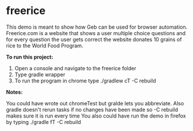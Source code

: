 freerice
========

This demo is meant to show how Geb can be used for browser automation.  Freerice.com is a website that shows a user multiple choice questions and for every question the user gets correct the website donates 10 grains of rice to the World Food Program.

**To run this project:**

1. Open a console and navigate to the freerice folder
2. Type gradle wrapper
3. To run the program in chrome type ./gradlew cT -C rebuild


**Notes:**

You could have wrote out chromeTest but gralde lets you abbreviate.
Also gradle doesn't rerun tasks if no changes have been made so -C rebuild makes sure it is run every time
You also could have run the demo in firefox by typing ./gradle fT -C rebuild
